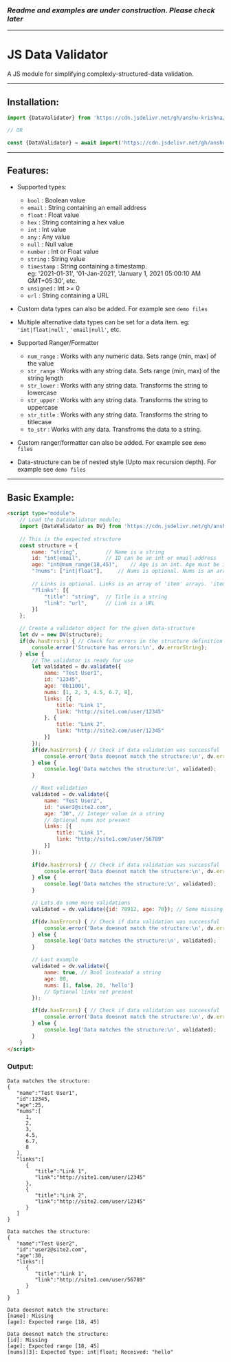 ### ***Readme and examples are under construction. Please check later***

----

# JS Data Validator
A JS module for simplifying complexly-structured-data validation.

----
## Installation:

```javascript
import {DataValidator} from 'https://cdn.jsdelivr.net/gh/anshu-krishna/JS-Data-Validator@1.2/data-validator.min.js';

// OR

const {DataValidator} = await import('https://cdn.jsdelivr.net/gh/anshu-krishna/JS-Data-Validator@1.2/data-validator.min.js');
```

----

## Features:
* Supported types:
	* `bool` : Boolean value
	* `email` : String containing an email address
	* `float` : Float value
	* `hex` : String containing a hex value
	* `int` : Int value
	* `any` : Any value
	* `null` : Null value
	* `number` : Int or Float value
	* `string` : String value
	* `timestamp` : String containing a timestamp.\
					eg: '2021-01-31', '01-Jan-2021', 'January 1, 2021 05:00:10 AM GMT+05:30', etc.
	* `unsigned` : Int >= 0
	* `url` : String containing a URL

* Custom data types can also be added. For example see `demo files`

* Multiple alternative data types can be set for a data item. eg: `'int|float|null'`, `'email|null'`, etc.

* Supported Ranger/Formatter
	* `num_range` : Works with any numeric data. Sets range (min, max) of the value
	* `str_range` : Works with any string data. Sets range (min, max) of the string length
	* `str_lower` : Works with any string data. Transforms the string to lowercase
	* `str_upper` : Works with any string data. Transforms the string to uppercase
	* `str_title` : Works with any string data. Transforms the string to titlecase
	* `to_str` : Works with any data. Transfroms the data to a string.

* Custom ranger/formatter can also be added. For example see `demo files`

* Data-structure can be of nested style (Upto max recursion depth). For example see `demo files`

----

## Basic Example:
```html
<script type="module">
	// Load the DataValidator module;
	import {DataValidator as DV} from 'https://cdn.jsdelivr.net/gh/anshu-krishna/JS-Data-Validator@1.2/data-validator.min.js';
	
	// This is the expected structure
	const structure = {
		name: "string",			// Name is a string
		id: "int|email",		// ID can be an int or email address
		age: "int@num_range(18,45)",	// Age is an int. Age must be in range [18,45]
		"?nums": ["int|float"],		// Nums is optional. Nums is an array contaning int and float items
		
		// Links is optional. Links is an array of 'item' arrays. 'item' has Title and Link property
		"?links": [{
			"title": "string",	// Title is a string
			"link": "url",		// Link is a URL
		}]
	};

	// Create a validator object for the given data-structure
	let dv = new DV(structure);
	if(dv.hasErrors) { // Check for errors in the structure definition
		console.error('Structure has errors:\n', dv.errorString);
	} else {
		// The validator is ready for use
		let validated = dv.validate({
			name: "Test User1",
			id: "12345",
			age: '0b11001',
			nums: [1, 2, 3, 4.5, 6.7, 8],
			links: [{
				title: "Link 1",
				link: "http://site1.com/user/12345"
			}, {
				title: "Link 2",
				link: "http://site2.com/user/12345"
			}]
		});
		if(dv.hasErrors) { // Check if data validation was successful
			console.error('Data doesnot match the structure:\n', dv.errorString);
		} else {
			console.log('Data matches the structure:\n', validated);
		}

		// Next validation
		validated = dv.validate({
			name: "Test User2",
			id: "user2@site2.com",
			age: "30", // Integer value in a string
			// Optional nums not present
			links: [{
				title: "Link 1",
				link: "http://site1.com/user/56789"
			}]
		});
		
		if(dv.hasErrors) { // Check if data validation was successful
			console.error('Data doesnot match the structure:\n', dv.errorString);
		} else {
			console.log('Data matches the structure:\n', validated);
		}

		// Lets do some more validations
		validated = dv.validate({id: 78912, age: 70}); // Some missing data. Age is out of range.

		if(dv.hasErrors) { // Check if data validation was successful
			console.error('Data doesnot match the structure:\n', dv.errorString);
		} else {
			console.log('Data matches the structure:\n', validated);
		}

		// Last example
		validated = dv.validate({
			name: true, // Bool insteadof a string
			age: 80,
			nums: [1, false, 20, 'hello']
			// Optional links not present
		});

		if(dv.hasErrors) { // Check if data validation was successful
			console.error('Data doesnot match the structure:\n', dv.errorString);
		} else {
			console.log('Data matches the structure:\n', validated);
		}
	}
</script>
```
### Output:
```
Data matches the structure:
{
   "name":"Test User1",
   "id":12345,
   "age":25,
   "nums":[
      1,
      2,
      3,
      4.5,
      6.7,
      8
   ],
   "links":[
      {
         "title":"Link 1",
         "link":"http://site1.com/user/12345"
      },
      {
         "title":"Link 2",
         "link":"http://site2.com/user/12345"
      }
   ]
}

Data matches the structure:
{
   "name":"Test User2",
   "id":"user2@site2.com",
   "age":30,
   "links":[
      {
         "title":"Link 1",
         "link":"http://site1.com/user/56789"
      }
   ]
}

Data doesnot match the structure:
[name]: Missing
[age]: Expected range [18, 45]

Data doesnot match the structure:
[id]: Missing
[age]: Expected range [18, 45]
[nums][3]: Expected type: int|float; Received: "hello"
```